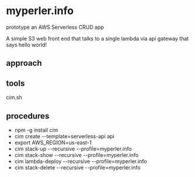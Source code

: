 # myperler.info

prototype an AWS Serverless CRUD app

A simple S3 web front end that talks to a single lambda via 
api gateway that says hello world!

## approach



## tools

cim.sh


## procedures

* npm -g install cim
* cim create --template=serverless-api api
* export AWS_REGION=us-east-1 
* cim stack-up --recursive --profile=myperler.info
* cim stack-show --recursive --profile=myperler.info
* cim lambda-deploy --recursive --profile=myperler.info
* cim stack-delete --recursive --profile=myperler.info


